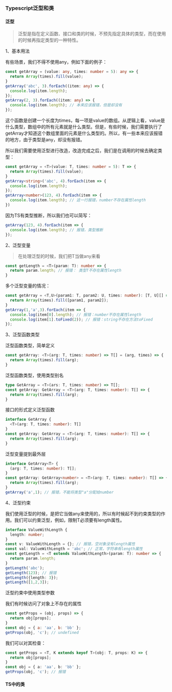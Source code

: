 ### Typescript泛型和类

#### 泛型

> 泛型是指在定义函数、接口和类的时候，不预先指定具体的类型，而在使用的时候再指定类型的一种特性。

1、基本用法

有些场景，我们不得不使用any，例如下面的例子：

```ts
const getArray = (value: any, times: number = 5): any => {
  return Array(times).fill(value);
} 
getArray('abc', 3).forEach((item: any) => {
  console.log(item.length);
});
getArray(2, 3).forEach((item: any) => {
  console.log(item.length); // 本来应该报错，但是却没有
});
```

这个函数是创建一个长度为times，每一项是value的数组。从逻辑上看，value是什么类型，数组中的所有元素就是什么类型。但是，有些时候，我们需要执行了getArray才知道这个数组里面的元素是什么类型的。所以，有一些本来应该报错的地方，由于类型是any，却没有报错。

所以我们需要使用泛型进行改造，改造完成之后，我们是在调用的时候去确定类型：

```ts
const getArray = <T>(value: T, times: number = 5): T => {
  return Array(times).fill(value);
}
getArray<string>('abc', 4).forEach(item => {
  console.log(item.length);
});
getArray<number>(123, 4).forEach(item => {
  console.log(item.length); // 这一行报错，number不存在属性length
})
```

因为TS有类型推断，所以我们也可以简写：

```ts
getArray(123, 4).forEach(item => {
  console.log(item.length); // 报错，类型推断
});
```

2、泛型变量

> 在处理泛型的时候，我们把T当做any来看

```ts
const getLength = <T>(param: T): number => {
  return param.length; // 报错： 类型T不存在属性length
}
```

多个泛型变量的情况：

```ts
const getArray = <T,U>(param1: T, param2: U, times: number): [T, U][] => {
  return Array(times).fill([param1, param2]);
}
getArray(1,'a',3).forEach(item => {
  console.log(item[0].length); // 报错：number不存在属性length
  console.log(item[1].toFixed(2)); // 报错：string不存在方法toFixed
});
```

3、泛型函数类型

泛型函数类型，简单定义

```ts
const getArray: <T>(arg: T, times: number) => T[] = (arg, times) => {
  return Array(times).fill(arg);
}
```

泛型函数类型，使用类型别名

```ts
type GetArray = <T>(ars: T, times: number) => T[];
const getArray: GetArray = <T>(arg: T, times: number): T[] => {
  return Array(times).fill(arg);
}
```

接口的形式定义泛型函数

```ts
interface GetArray {
  <T>(arg: T, times: number): T[]
}
const getArray: GetArray = <T>(arg: T, times: number): T[] => {
  return Array(times).fill(arg);
}
```

泛型变量提到最外层

```ts
interface GetArray<T> {
  (arg: T, times: number): T[];
}
const getArray: GetArray<number> = <T>(arg: T, times: number): T[] => {
  return Array(times).fill(arg);
}
getArray('a',1); // 报错，不能将类型"a"分配给number
```

4、泛型约束

我们使用泛型的时候，是把它当做any来使用的，所以有时候起不到约束类型的作用。我们可以约束泛型，例如，限制T必须要有length属性。

```ts
interface ValueWithLength {
  length: number;
}
const v: ValueWithLength = {}; // 报错，空对象没有length属性
const val: ValueWithLength = 'abc'; // 正常，字符串有length属性
const getLength = <T extends ValueWithLength>(param: T): number => {
  return param.length;
}
getLength('abc');
getLength(123); // 报错
getLength({length: 3});
getLength([1,2,3]);
```

泛型约束中使用类型参数

我们有时候访问了对象上不存在的属性

```js
const getProps = (obj, props) => {
  return obj[props];
}
const obj = { a: 'aa', b: 'bb' };
getProps(obj, 'c'); // undefined
```

我们可以对其检查：

```ts
const getProps = <T, K extends keyof T>(obj: T, props: K) => {
  return obj[props];
}
const obj = { a: 'aa', b: 'bb' };
getProps(obj, 'c'); // 报错
```

#### TS中的类